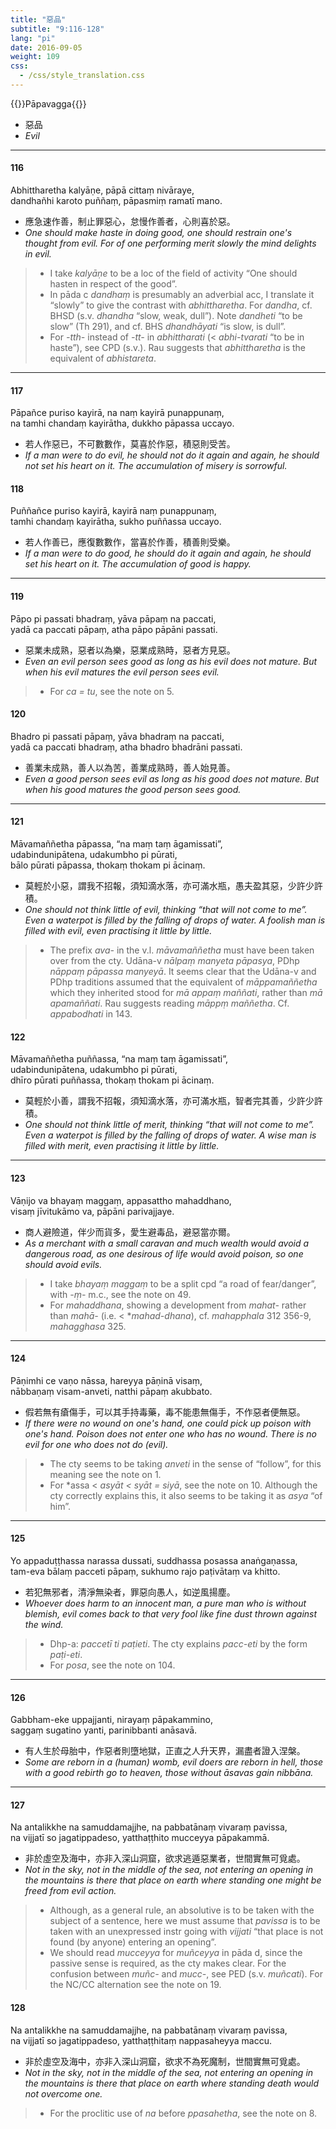```yaml
---
title: "惡品"
subtitle: "9:116-128"
lang: "pi"
date: 2016-09-05
weight: 109
css:
  - /css/style_translation.css
---
```


{{<subtitle>}}Pāpavagga{{</subtitle>}}

- 惡品
- *Evil*

---

#### 116

Abhittharetha kalyāṇe, pāpā cittaṃ nivāraye,  
dandhañhi karoto puññaṃ, pāpasmiṃ ramatī mano.

- 應急速作善，制止罪惡心，怠慢作善者，心則喜於惡。
- *One should make haste in doing good, one should restrain one's thought from evil. For of one performing merit slowly the mind delights in evil.*

> - I take *kalyāṇe* to be a loc of the field of activity “One should hasten in respect of the good”.
> - In pāda c *dandhaṃ* is presumably an adverbial acc, I translate it “slowly” to give the contrast with *abhittharetha*. For *dandha*, cf. BHSD (s.v. *dhandha* “slow, weak, dull”). Note *dandheti* “to be slow” (Th 291), and cf. BHS *dhandhāyati* “is slow, is dull”.
> - For *-tth-* instead of *-tt-* in *abhittharati* (&lt; *abhi-tvarati* “to be in haste”), see CPD (s.v.). Rau suggests that *abhittharetha* is the equivalent of *abhistareta*.

---

#### 117

Pāpañce puriso kayirā, na naṃ kayirā punappunaṃ,  
na tamhi chandaṃ kayirātha, dukkho pāpassa uccayo.

- 若人作惡已，不可數數作，莫喜於作惡，積惡則受苦。
- *If a man were to do evil, he should not do it again and again, he should not set his heart on it. The accumulation of misery is sorrowful.*

#### 118

Puññañce puriso kayirā, kayirā naṃ punappunaṃ,  
tamhi chandaṃ kayirātha, sukho puññassa uccayo.

- 若人作善已，應復數數作，當喜於作善，積善則受樂。
- *If a man were to do good, he should do it again and again, he should set his heart on it. The accumulation of good is happy.*

---

#### 119

Pāpo pi passati bhadraṃ, yāva pāpaṃ na paccati,  
yadā ca paccati pāpaṃ, atha pāpo pāpāni passati.

- 惡業未成熟，惡者以為樂，惡業成熟時，惡者方見惡。
- *Even an evil person sees good as long as his evil does not mature. But when his evil matures the evil person sees evil.*

> - For *ca = tu*, see the note on 5.

#### 120

Bhadro pi passati pāpaṃ, yāva bhadraṃ na paccati,  
yadā ca paccati bhadraṃ, atha bhadro bhadrāni passati.

- 善業未成熟，善人以為苦，善業成熟時，善人始見善。
- *Even a good person sees evil as long as his good does not mature. But when his good matures the good person sees good.*

---

#### 121

Māvamaññetha pāpassa, “na maṃ taṃ āgamissati”,  
udabindunipātena, udakumbho pi pūrati,  
bālo pūrati pāpassa, thokaṃ thokam pi ācinaṃ.

- 莫輕於小惡，謂我不招報，須知滴水落，亦可滿水瓶，愚夫盈其惡，少許少許積。
- *One should not think little of evil, thinking “that will not come to me”. Even a waterpot is filled by the falling of drops of water. A foolish man is filled with evil, even practising it little by little.*

> - The prefix *ava-* in the v.l. *māvamaññetha* must have been taken over from the cty. Udāna-v *nālpaṃ   manyeta pāpasya*, PDhp *nāppaṃ pāpassa manyeyā*. It seems clear that the Udāna-v and PDhp traditions assumed that the equivalent of *māppamaññetha* which they inherited stood for *mā appaṃ maññati*, rather than *mā apamaññati*. Rau suggests reading *māppṃ maññetha*. Cf. *appabodhati* in 143.

#### 122

Māvamaññetha puññassa, “na maṃ taṃ āgamissati”,  
udabindunipātena, udakumbho pi pūrati,  
dhīro pūrati puññassa, thokaṃ thokam pi ācinaṃ.

- 莫輕於小善，謂我不招報，須知滴水落，亦可滿水瓶，智者完其善，少許少許積。
- *One should not think little of merit, thinking “that will not come to me”. Even a waterpot is filled by the falling of drops of water. A wise man is filled with merit, even practising it little by little.*

---

#### 123

Vāṇijo va bhayaṃ maggaṃ, appasattho mahaddhano,  
visaṃ jīvitukāmo va, pāpāni parivajjaye.

- 商人避險道，伴少而貨多，愛生避毒品，避惡當亦爾。
- *As a merchant with a small caravan and much wealth would avoid a dangerous road, as one desirous of life would avoid poison, so one should avoid evils.*

> - I take *bhayaṃ maggaṃ* to be a split cpd “a road of fear/danger”, with *-ṃ-* m.c., see the note on 49.
> - For *mahaddhana*, showing a development from *mahat-* rather than *mahā-* (i.e. &lt; **mahad-dhana*), cf. *mahapphala* 312 356-9, *mahagghasa* 325.

---

#### 124

Pāṇimhi ce vaṇo nāssa, hareyya pāṇinā visaṃ,  
nābbaṇaṃ visam-anveti, natthi pāpaṃ akubbato.

- 假若無有瘡傷手，可以其手持毒藥，毒不能患無傷手，不作惡者便無惡。
- *If there were no wound on one's hand, one could pick up poison with one's hand. Poison does not enter one who has no wound. There is no evil for one who does not do (evil).*

> - The cty seems to be taking *anveti* in the sense of “follow”, for this meaning see the note on 1.
> - For *assa &lt; *asyāt &lt; syāt = siyā*, see the note on 10. Although the cty correctly explains this, it also seems to be taking it as *asya* “of him”.

---

#### 125

Yo appaduṭṭhassa narassa dussati, suddhassa posassa anaṅgaṇassa,  
tam-eva bālaṃ pacceti pāpaṃ, sukhumo rajo paṭivātaṃ va khitto.

- 若犯無邪者，清淨無染者，罪惡向愚人，如逆風揚塵。
- *Whoever does harm to an innocent man, a pure man who is without blemish, evil comes back to that very fool like fine dust thrown against the wind.*

> - Dhp-a: *paccetī ti paṭieti*. The cty explains *pacc-eti* by the form *paṭi-eti*.
> - For *posa*, see the note on 104.

---

#### 126

Gabbham-eke uppajjanti, nirayaṃ pāpakammino,  
saggaṃ sugatino yanti, parinibbanti anāsavā.

- 有人生於母胎中，作惡者則墮地獄，正直之人升天界，漏盡者證入涅槃。
- *Some are reborn in a (human) womb, evil doers are reborn in hell, those with a good rebirth go to heaven, those without āsavas gain nibbāna.*

---

#### 127

Na antalikkhe na samuddamajjhe, na pabbatānaṃ vivaraṃ pavissa,  
na vijjatī so jagatippadeso, yatthaṭṭhito mucceyya pāpakammā.

- 非於虛空及海中，亦非入深山洞窟，欲求逃遁惡業者，世間實無可覓處。
- *Not in the sky, not in the middle of the sea, not entering an opening in the mountains is there that place on earth where standing one might be freed from evil action.*

> - Although, as a general rule, an absolutive is to be taken with the subject of a sentence, here we must assume that *pavissa* is to be taken with an unexpressed instr going with *vijjati* “that place is not found (by anyone) entering an opening”.
> - We should read *mucceyya* for *muñceyya* in pāda d, since the passive sense is required, as the cty makes clear. For the confusion between *muñc-* and *mucc-*, see PED (s.v. *muñcati*). For the NC/CC alternation see the note on 19.

#### 128

Na antalikkhe na samuddamajjhe, na pabbatānaṃ vivaraṃ pavissa,  
na vijjatī so jagatippadeso, yatthaṭṭhitaṃ nappasaheyya maccu.

- 非於虛空及海中，亦非入深山洞窟，欲求不為死魔制，世間實無可覓處。
- *Not in the sky, not in the middle of the sea, not entering an opening in the mountains is there that place on earth where standing death would not overcome one.*

> - For the proclitic use of *na* before *ppasahetha*, see the note on 8.